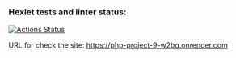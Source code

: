 ### Hexlet tests and linter status:
[![Actions Status](https://github.com/AleksandKrasnyatov/php-project-9/actions/workflows/hexlet-check.yml/badge.svg)](https://github.com/AleksandKrasnyatov/php-project-9/actions)

URL for check the site:
https://php-project-9-w2bg.onrender.com